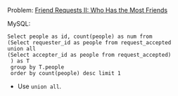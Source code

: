 Problem: [Friend Requests II: Who Has the Most Friends](https://leetcode.com/problems/friend-requests-ii-who-has-the-most-friends/)

MySQL:

```
Select people as id, count(people) as num from
(Select requester_id as people from request_accepted
union all 
(Select accepter_id as people from request_accepted)
 ) as T
 group by T.people
 order by count(people) desc limit 1
```


- Use ```union all```.  

